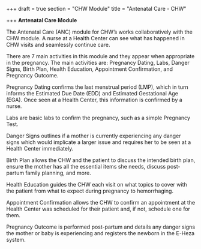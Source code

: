 +++
draft = true
section = "CHW Module"
title = "Antenatal Care - CHW"

+++
**Antenatal Care Module**

  
The Antenatal Care (ANC) module for CHW’s works collaboratively with the CHW module. A nurse at a Health Center can see what has happened in CHW visits and seamlessly continue care.

There are 7 main activities in this module and they appear when appropriate in the pregnancy. The main activities are: Pregnancy Dating, Labs, Danger Signs, Birth Plan, Health Education, Appointment Confirmation, and Pregnancy Outcome.

Pregnancy Dating confirms the last menstrual period (LMP), which in turn informs the Estimated Due Date (EDD) and Estimated Gestational Age (EGA). Once seen at a Health Center, this information is confirmed by a nurse.

Labs are basic labs to confirm the pregnancy, such as a simple Pregnancy Test.

Danger Signs outlines if a mother is currently experiencing any danger signs which would implicate a larger issue and requires her to be seen at a Health Center immediately.

Birth Plan allows the CHW and the patient to discuss the intended birth plan, ensure the mother has all the essential items she needs, discuss post-partum family planning, and more.

Health Education guides the CHW each visit on what topics to cover with the patient from what to expect during pregnancy to hemorrhaging.

Appointment Confirmation allows the CHW to confirm an appointment at the Health Center was scheduled for their patient and, if not, schedule one for them.

Pregnancy Outcome is performed post-partum and details any danger signs the mother or baby is experiencing and registers the newborn in the E-Heza system.